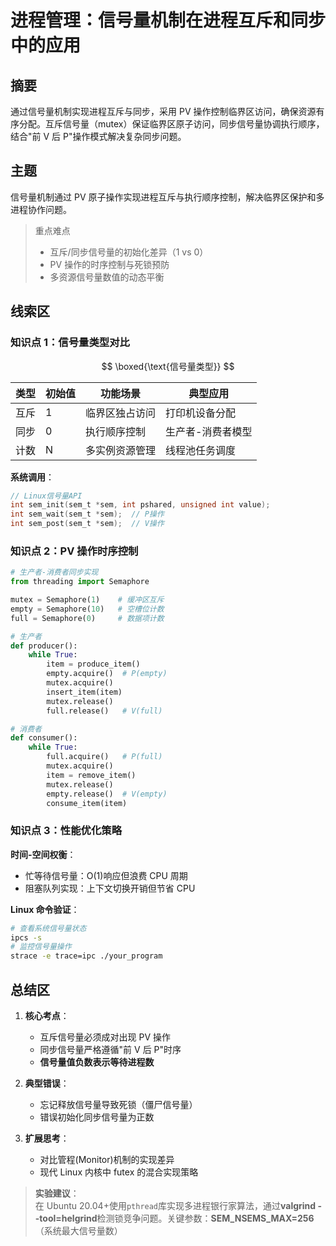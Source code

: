 # 进程管理：信号量机制在进程互斥和同步中的应用

## 摘要

通过信号量机制实现进程互斥与同步，采用 PV 操作控制临界区访问，确保资源有序分配。互斥信号量（mutex）保证临界区原子访问，同步信号量协调执行顺序，结合"前 V 后 P"操作模式解决复杂同步问题。

## 主题

信号量机制通过 PV 原子操作实现进程互斥与执行顺序控制，解决临界区保护和多进程协作问题。

> 重点难点
>
> - 互斥/同步信号量的初始化差异（1 vs 0）
> - PV 操作的时序控制与死锁预防
> - 多资源信号量数值的动态平衡

## 线索区

### 知识点 1：信号量类型对比

$$
\boxed{\text{信号量类型}}
$$

| 类型 | 初始值 | 功能场景 | 典型应用 |
|------|--------|--------------------|-------------------|
| 互斥 | 1 | 临界区独占访问 | 打印机设备分配 |
| 同步 | 0 | 执行顺序控制 | 生产者-消费者模型 |
| 计数 | N | 多实例资源管理 | 线程池任务调度 |

**系统调用**：

```c
// Linux信号量API
int sem_init(sem_t *sem, int pshared, unsigned int value);
int sem_wait(sem_t *sem);  // P操作
int sem_post(sem_t *sem);  // V操作
```

### 知识点 2：PV 操作时序控制

```python
# 生产者-消费者同步实现
from threading import Semaphore

mutex = Semaphore(1)    # 缓冲区互斥
empty = Semaphore(10)   # 空槽位计数
full = Semaphore(0)     # 数据项计数

# 生产者
def producer():
    while True:
        item = produce_item()
        empty.acquire()  # P(empty)
        mutex.acquire()
        insert_item(item)
        mutex.release()
        full.release()   # V(full)

# 消费者
def consumer():
    while True:
        full.acquire()   # P(full)
        mutex.acquire()
        item = remove_item()
        mutex.release()
        empty.release()  # V(empty)
        consume_item(item)
```

### 知识点 3：性能优化策略

**时间-空间权衡**：

- 忙等待信号量：O(1)响应但浪费 CPU 周期
- 阻塞队列实现：上下文切换开销但节省 CPU

**Linux 命令验证**：

```bash
# 查看系统信号量状态
ipcs -s
# 监控信号量操作
strace -e trace=ipc ./your_program
```

## 总结区

1. **核心考点**：

   - 互斥信号量必须成对出现 PV 操作
   - 同步信号量严格遵循"前 V 后 P"时序
   - **信号量值负数表示等待进程数**

2. **典型错误**：

   - 忘记释放信号量导致死锁（僵尸信号量）
   - 错误初始化同步信号量为正数

3. **扩展思考**：
   - 对比管程(Monitor)机制的实现差异
   - 现代 Linux 内核中 futex 的混合实现策略

> **实验建议**：  
> 在 Ubuntu 20.04+使用`pthread`库实现多进程银行家算法，通过**valgrind --tool=helgrind**检测锁竞争问题。关键参数：**SEM_NSEMS_MAX=256**（系统最大信号量数）
